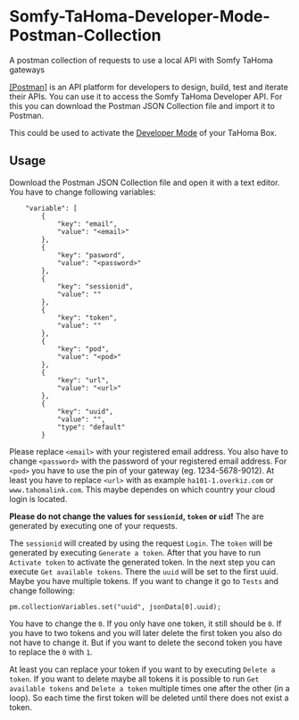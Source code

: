 # Somfy-TaHoma-Developer-Mode-Postman-Collection
A postman collection of requests to use a local API with Somfy TaHoma gateways 

[[Postman]](https://www.postman.com/downloads/) is an API platform for developers to design, build, test and iterate their APIs. You can use it to access the Somfy TaHoma Developer API. For this you can download the Postman JSON Collection file and import it to Postman.

This could be used to activate the [Developer Mode](https://github.com/Somfy-Developer/Somfy-TaHoma-Developer-Mode) of your TaHoma Box.

## Usage

Download the Postman JSON Collection file and open it with a text editor. You have to change following variables:

```
	"variable": [
		{
			"key": "email",
			"value": "<email>"
		},
		{
			"key": "pasword",
			"value": "<password>"
		},
		{
			"key": "sessionid",
			"value": ""
		},
		{
			"key": "token",
			"value": ""
		},
		{
			"key": "pod",
			"value": "<pod>"
		},
		{
			"key": "url",
			"value": "<url>"
		},
		{
			"key": "uuid",
			"value": "",
			"type": "default"
		}
```

Please replace `<email>` with your registered email address. You also have to change `<password>` with the password of your registered email address. For `<pod>` you have to use the pin of your gateway (eg. 1234-5678-9012). At least you have to replace `<url>` with as example `ha101-1.overkiz.com` or `www.tahomalink.com`. This maybe dependes on which country your cloud login is located.

**Please do not change the values for `sessionid`, `token` or `uid`!** The are generated by executing one of your requests.

The `sessionid` will created by using the request `Login`. The `token` will be generated by executing `Generate a token`. After that you have to run `Activate token` to activate the generated token. In the next step you can execute `Get available tokens`. There the `uuid` will be set to the first uuid. Maybe you have multiple tokens. If you want to change it go to `Tests` and change following:

```
pm.collectionVariables.set("uuid", jsonData[0].uuid);
```

You have to change the `0`. If you only have one token, it still should be `0`. If you have to two tokens and you will later delete the first token you also do not have to change it. But if you want to delete the second token you have to replace the `0` with `1`.

At least you can replace your token if you want to by executing `Delete a token`. If you want to delete maybe all tokens it is possible to run `Get available tokens` and `Delete a token` multiple times one after the other (in a loop). So each time the first token will be deleted until there does not exist a token.
